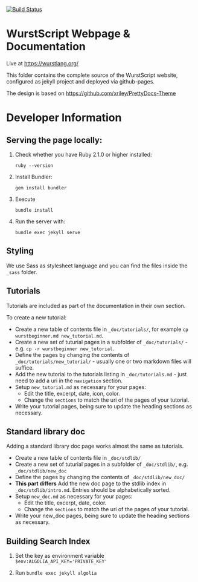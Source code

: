 [![Build Status](https://travis-ci.org/wurstscript/wurstscript.github.io.svg?branch=master)](https://travis-ci.org/wurstscript/wurstscript.github.io)
# WurstScript Webpage & Documentation

Live at https://wurstlang.org/

This folder contains the complete source of the WurstScript website, configured as jekyll project and deployed via github-pages.

The design is based on https://github.com/xriley/PrettyDocs-Theme

# Developer Information

## Serving the page locally:

1. Check whether you have Ruby 2.1.0 or higher installed:

    `ruby --version`

2. Install Bundler:

    `gem install bundler`

3. Execute

    `bundle install`


4. Run the server with:

    `bundle exec jekyll serve`

## Styling

We use Sass as stylesheet language and you can find the files inside the `_sass` folder.

## Tutorials

Tutorials are included as part of the documentation in their own section.

To create a new tutorial:

* Create a new table of contents file in `_doc/tutorials/`, for example `cp wurstbeginner.md new_tutorial.md`.
* Create a new set of tuturial pages in a subfolder of `_doc/tutorials/` - e.g. `cp -r wurstbeginner new_tutorial`.
* Define the pages by changing the contents of `_doc/tutorials/new_tutorial/` - usually one or two markdown files will suffice.
* Add the new tutorial to the tutorials listing in `_doc/tutorials.md` - just need to add a uri in the `navigation` section.
* Setup `new_tutorial.md` as necessary for your pages:
    - Edit the title, excerpt, date, icon, color.
    - Change the `sections` to match the uri of the pages of your tutorial.
* Write your tutorial pages, being sure to update the heading sections as necessary.

## Standard library doc

Adding a standard library doc page works almost the same as tutorials.

* Create a new table of contents file in `_doc/stdlib/`
* Create a new set of tuturial pages in a subfolder of `_doc/stdlib/`, e.g. `_doc/stdlib/new_doc`
* Define the pages by changing the contents of `_doc/stdlib/new_doc/`
* __This part differs__ Add the new doc page to the stdlib index in `_doc/stdlib/intro.md`. Entries should be alphabetically sorted.
* Setup `new_doc.md` as necessary for your pages:
    - Edit the title, excerpt, date, color.
    - Change the `sections` to match the uri of the pages of your tutorial.
* Write your new_doc pages, being sure to update the heading sections as necessary.

## Building Search Index

1. Set the key as environment variable `$env:ALGOLIA_API_KEY='PRIVATE_KEY'`

2. Run `bundle exec jekyll algolia`
